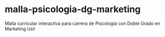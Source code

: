 # malla-psicologia-dg-marketing
Malla curricular interactiva para carrera de Piscología con Doble Grado en Marketing Usil
